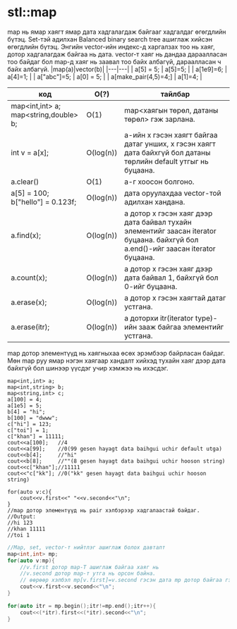 # stl::map
map нь ямар хаягт ямар дата хадгалагдаж байгааг хадгалдаг өгөгдлийн бүтэц.
Set-тэй адилхан Balanced binary search tree ашиглаж хийсэн өгөгдлийн бүтэц.
Энгийн vector-ийн индекс-д харгалзах тоо нь хаяг, дотор хадгалагдаж байгаа нь дата. vector-т хаяг нь дандаа дараалласан тоо байдаг бол map-д хаяг нь заавал тоо байх албагүй, дараалласан ч байх албагүй.
|map(a)|vector(b)|
|---|---|
| a[5] = 5; | a[5]=5; |
| a[1e9]=6; | a[4]=1; |
| a["abc"]=5; | a[0] = 5; |
| a[make_pair(4,5)=4;] | a[1]=4; |

| код | O(?) |тайлбар |
|---|---|---|
| map\<int,int\> a;<br>map\<string,double\> b; | O(1) |map<хаягын төрөл, датаны төрөл> гэж зарлана. |
| int v = a[x]; | O(log(n)) | a-ийн x гэсэн хаягт байгаа датаг унших, x гэсэн хаягт дата байхгүй бол датаны төрлийн default утгыг нь буцаана. |
| a.clear() | O(1) | a-г хоосон болгоно. |
| a[5] = 100;<br>b["hello"] = 0.123f;| O(log(n)) | дата оруулахдаа vector-той адилхан хандана. |
| a.find(x); | O(log(n)) | a дотор х гэсэн хаяг дээр дата байвал тухайн элементийг заасан iterator буцаана. байхгүй бол a.end()-ийг заасан iterator буцаана. |
| a.count(x); | O(log(n)) | a дотор х гэсэн хаяг дээр дата байвал 1, байхгүй бол 0-ийг буцаана.|
| a.erase(x); | O(log(n)) | a дотор х гэсэн хаягтай датаг устгана. |
| a.erase(itr); | O(log(n)) | a доторхи itr(iterator type)-ийн зааж байгаа элементийг устгана. |

map дотор элементүүд нь хаягныхаа өсөх эрэмбээр байрласан байдаг. 
Мөн map руу ямар нэгэн хаягаар хандалт хийхэд тухайн хаяг дээр дата байхгүй бол шинээр үүсдэг учир хэмжээ нь ихэсдэг.

```
map<int,int> a;
map<int,string> b;
map<string,int> c;
a[100] = 4;
a[1e5] = 5;
b[4] = "hi";
b[100] = "dwww";
c["hi"] = 123;
c["toi"] = 1;
c["khan"] = 11111;
cout<<a[100];   //4
cout<<a[99];    //0(99 gesen hayagt data baihgui uchir default utga)
cout<<b[4];     //"hi"
cout<<b[8];     //""(8 gesen hayagt data baihgui uchir hooson string)
cout<<c["khan"];//11111
cout<<"c["kk"]; //0("kk" gesen hayagt data baihgui uchir hooson string)

for(auto v:c){
    cout<<v.first<<" "<<v.second<<"\n";
}
//map дотор элементүүд нь pair хэлбэрээр хадгалаастай байдаг.
//Output:
//hi 123
//khan 11111
//toi 1
```

```cpp
//Map, set, vector-т нийтлэг ашиглаж болох давталт
map<int,int> mp;
for(auto v:mp){
    //v.first дотор map-Т ашиглаж байгаа хаяг нь
    //v.second дотор map-т утга нь орсон байна.
    // өөрөөр хэлбэл mp[v.first]=v.second гэсэн дата mp дотор байгаа гэсэн үг.
    cout<<v.first<<v.second<<"\n";
}

for(auto itr = mp.begin();itr!=mp.end();itr++){
    cout<<(*itr).first<<(*itr).second<<"\n";
}

```
